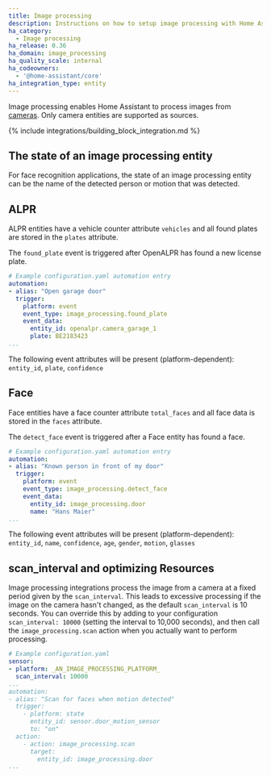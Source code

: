 ```yaml
---
title: Image processing
description: Instructions on how to setup image processing with Home Assistant.
ha_category:
  - Image processing
ha_release: 0.36
ha_domain: image_processing
ha_quality_scale: internal
ha_codeowners:
  - '@home-assistant/core'
ha_integration_type: entity
---
```


Image processing enables Home Assistant to process images from [cameras](/integrations/#camera). Only camera entities are supported as sources.

{% include integrations/building_block_integration.md %}

## The state of an image processing entity

For face recognition applications, the state of an image processing entity can be the name of the detected person or motion that was detected.

## ALPR

ALPR entities have a vehicle counter attribute `vehicles` and all found plates are stored in the `plates` attribute.

The `found_plate` event is triggered after OpenALPR has found a new license plate.

```yaml
# Example configuration.yaml automation entry
automation:
- alias: "Open garage door"
  trigger:
    platform: event
    event_type: image_processing.found_plate
    event_data:
      entity_id: openalpr.camera_garage_1
      plate: BE2183423
...
```

The following event attributes will be present (platform-dependent): `entity_id`, `plate`, `confidence`

## Face

Face entities have a face counter attribute `total_faces` and all face data is stored in the `faces` attribute.

The `detect_face` event is triggered after a Face entity has found a face.

```yaml
# Example configuration.yaml automation entry
automation:
- alias: "Known person in front of my door"
  trigger:
    platform: event
    event_type: image_processing.detect_face
    event_data:
      entity_id: image_processing.door
      name: "Hans Maier"
...
```

The following event attributes will be present (platform-dependent): `entity_id`, `name`, `confidence`, `age`, `gender`, `motion`, `glasses`

## scan_interval and optimizing Resources

Image processing integrations process the image from a camera at a fixed period given by the `scan_interval`. This leads to excessive processing if the image on the camera hasn't changed, as the default `scan_interval` is 10 seconds. You can override this by adding to your configuration `scan_interval: 10000` (setting the interval to 10,000 seconds), and then call the `image_processing.scan` action when you actually want to perform processing.

```yaml
# Example configuration.yaml
sensor:
- platform: _AN_IMAGE_PROCESSING_PLATFORM_
  scan_interval: 10000
...
automation:
- alias: "Scan for faces when motion detected"
  trigger:
    - platform: state
      entity_id: sensor.door_motion_sensor
      to: "on"
  action:
    - action: image_processing.scan
      target:
        entity_id: image_processing.door
...
```
